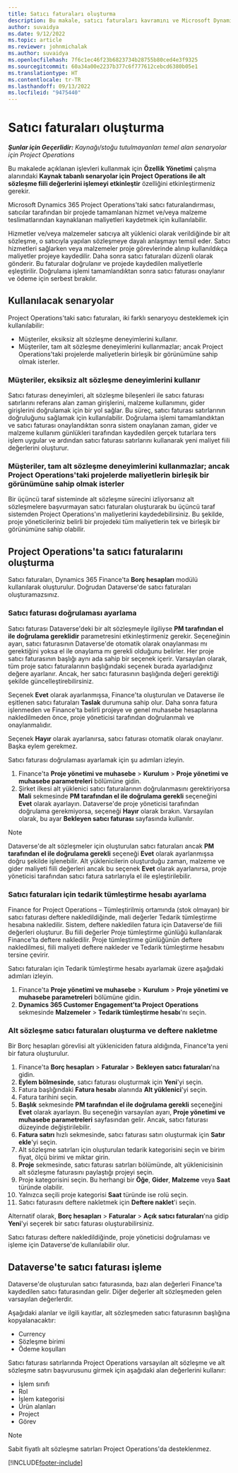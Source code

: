 ```yaml
---
title: Satıcı faturaları oluşturma
description: Bu makale, satıcı faturaları kavramını ve Microsoft Dynamics 365 Project Operations'ta satıcı faturalarının nasıl oluşturulacağını açıklar.
author: suvaidya
ms.date: 9/12/2022
ms.topic: article
ms.reviewer: johnmichalak
ms.author: suvaidya
ms.openlocfilehash: 7f6c1ec46f23b6823734b28755b80ced4e3f9325
ms.sourcegitcommit: 60a34a00e2237b377c6f777612cebcd6380b05e1
ms.translationtype: HT
ms.contentlocale: tr-TR
ms.lasthandoff: 09/13/2022
ms.locfileid: "9475440"
---
```

# <a name="create-vendor-invoices"></a>Satıcı faturaları oluşturma

_**Şunlar için Geçerlidir:** Kaynağı/stoğu tutulmayanları temel alan senaryolar için Project Operations_

Bu makalede açıklanan işlevleri kullanmak için **Özellik Yönetimi** çalışma alanındaki **Kaynak tabanlı senaryolar için Project Operations ile alt sözleşme fiili değerlerini işlemeyi etkinleştir** özelliğini etkinleştirmeniz gerekir.

Microsoft Dynamics 365 Project Operations'taki satıcı faturalandırması, satıcılar tarafından bir projede tamamlanan hizmet ve/veya malzeme teslimatlarından kaynaklanan maliyetleri kaydetmek için kullanılabilir.

Hizmetler ve/veya malzemeler satıcıya alt yüklenici olarak verildiğinde bir alt sözleşme, o satıcıyla yapılan sözleşmeye dayalı anlaşmayı temsil eder. Satıcı hizmetleri sağlarken veya malzemeler proje görevlerinde alınıp kullanıldıkça maliyetler projeye kaydedilir. Daha sonra satıcı faturaları düzenli olarak gönderir. Bu faturalar doğrulanır ve projede kaydedilen maliyetlerle eşleştirilir. Doğrulama işlemi tamamlandıktan sonra satıcı faturası onaylanır ve ödeme için serbest bırakılır.

## <a name="scenarios-for-use"></a>Kullanılacak senaryolar

Project Operations'taki satıcı faturaları, iki farklı senaryoyu desteklemek için kullanılabilir:

- Müşteriler, eksiksiz alt sözleşme deneyimlerini kullanır.
- Müşteriler, tam alt sözleşme deneyimlerini kullanmazlar; ancak Project Operations'taki projelerde maliyetlerin birleşik bir görünümüne sahip olmak isterler.

### <a name="customers-use-the-full-subcontracting-experiences"></a>Müşteriler, eksiksiz alt sözleşme deneyimlerini kullanır

Satıcı faturası deneyimleri, alt sözleşme bileşenleri ile satıcı faturası satırlarını referans alan zaman girişlerini, malzeme kullanımını, gider girişlerini doğrulamak için bir yol sağlar. Bu süreç, satıcı faturası satırlarının doğruluğunu sağlamak için kullanılabilir. Doğrulama işlemi tamamlandıktan ve satıcı faturası onaylandıktan sonra sistem onaylanan zaman, gider ve malzeme kullanım günlükleri tarafından kaydedilen gerçek tutarlara ters işlem uygular ve ardından satıcı faturası satırlarını kullanarak yeni maliyet fiili değerlerini oluşturur.

### <a name="customers-dont-use-the-full-subcontracting-experiences-but-want-to-have-a-unified-view-of-costs-on-projects-in-project-operations"></a>Müşteriler, tam alt sözleşme deneyimlerini kullanmazlar; ancak Project Operations'taki projelerde maliyetlerin birleşik bir görünümüne sahip olmak isterler

Bir üçüncü taraf sisteminde alt sözleşme sürecini izliyorsanız alt sözleşmelere başvurmayan satıcı faturaları oluşturarak bu üçüncü taraf sistemden Project Operations'ın maliyetlerini kaydedebilirsiniz. Bu şekilde, proje yöneticileriniz belirli bir projedeki tüm maliyetlerin tek ve birleşik bir görünümüne sahip olabilir.

## <a name="create-vendor-invoices-in-project-operations"></a>Project Operations'ta satıcı faturalarını oluşturma

Satıcı faturaları, Dynamics 365 Finance'ta **Borç hesapları** modülü kullanılarak oluşturulur. Doğrudan Dataverse'de satıcı faturaları oluşturamazsınız.

### <a name="set-up-vendor-invoice-verification"></a>Satıcı faturası doğrulaması ayarlama

Satıcı faturası Dataverse'deki bir alt sözleşmeyle ilgiliyse **PM tarafından el ile doğrulama gereklidir** parametresini etkinleştirmeniz gerekir. Seçeneğinin ayarı, satıcı faturasının Dataverse'de otomatik olarak onaylanması mı gerektiğini yoksa el ile onaylama mı gerekli olduğunu belirler. Her proje satıcı faturasının başlığı aynı ada sahip bir seçenek içerir. Varsayılan olarak, tüm proje satıcı faturalarının başlığındaki seçenek burada ayarladığınız değere ayarlanır. Ancak, her satıcı faturasının başlığında değeri gerektiği şekilde güncelleştirebilirsiniz.

Seçenek **Evet** olarak ayarlanmışsa, Finance'ta oluşturulan ve Dataverse ile eşitlenen satıcı faturaları **Taslak** durumuna sahip olur. Daha sonra fatura işlenmeden ve Finance'ta belirli projeye ve genel muhasebe hesaplarına nakledilmeden önce, proje yöneticisi tarafından doğrulanmalı ve onaylanmalıdır.

Seçenek **Hayır** olarak ayarlanırsa, satıcı faturası otomatik olarak onaylanır. Başka eylem gerekmez.

Satıcı faturası doğrulaması ayarlamak için şu adımları izleyin.

1. Finance'ta **Proje yönetimi ve muhasebe** \> **Kurulum** \> **Proje yönetimi ve muhasebe parametreleri** bölümüne gidin.
1. Şirket ilkesi alt yüklenici satıcı faturalarının doğrulanmasını gerektiriyorsa **Mali** sekmesinde **PM tarafından el ile doğrulama gerekli** seçeneğini **Evet** olarak ayarlayın. Dataverse'de proje yöneticisi tarafından doğrulama gerekmiyorsa, seçeneği **Hayır** olarak bırakın. Varsayılan olarak, bu ayar **Bekleyen satıcı faturası** sayfasında kullanılır.

> [!NOTE]
> Dataverse'de alt sözleşmeler için oluşturulan satıcı faturaları ancak **PM tarafından el ile doğrulama gerekli** seçeneği **Evet** olarak ayarlanmışsa doğru şekilde işlenebilir. Alt yüklenicilerin oluşturduğu zaman, malzeme ve gider maliyeti fiili değerleri ancak bu seçenek **Evet** olarak ayarlanırsa, proje yöneticisi tarafından satıcı fatura satırlarıyla el ile eşleştirilebilir.

### <a name="set-up-a-procurement-integration-account-for-vendor-invoices"></a>Satıcı faturaları için tedarik tümleştirme hesabı ayarlama

Finance for Project Operations – Tümleştirilmiş ortamında (stok olmayan) bir satıcı faturası deftere nakledildiğinde, mali değerler Tedarik tümleştirme hesabına nakledilir. Sistem, deftere nakledilen fatura için Dataverse'de fiili değerleri oluşturur. Bu fiili değerler Proje tümleştirme günlüğü kullanılarak Finance'ta deftere nakledilir. Proje tümleştirme günlüğünün deftere nakledilmesi, fiili maliyeti deftere nakleder ve Tedarik tümleştirme hesabını tersine çevirir.

Satıcı faturaları için Tedarik tümleştirme hesabı ayarlamak üzere aşağıdaki adımları izleyin.

1. Finance'ta **Proje yönetimi ve muhasebe** \> **Kurulum** \> **Proje yönetimi ve muhasebe parametreleri** bölümüne gidin.
1. **Dynamics 365 Customer Engagement'ta Project Operations** sekmesinde **Malzemeler** \> **Tedarik tümleştirme hesabı**'nı seçin.

### <a name="create-and-post-subcontract-vendor-invoices"></a>Alt sözleşme satıcı faturaları oluşturma ve deftere nakletme

Bir Borç hesapları görevlisi alt yükleniciden fatura aldığında, Finance'ta yeni bir fatura oluşturulur.

1. Finance'ta **Borç hesapları** \> **Faturalar** \> **Bekleyen satıcı faturaları**'na gidin.
1. **Eylem bölmesinde**, satıcı faturası oluşturmak için **Yeni**'yi seçin.
1. Fatura başlığındaki **Fatura hesabı** alanında **Alt yüklenici**'yi seçin.
1. Fatura tarihini seçin.
1. **Başlık** sekmesinde **PM tarafından el ile doğrulama gerekli** seçeneğini **Evet** olarak ayarlayın. Bu seçeneğin varsayılan ayarı, **Proje yönetimi ve muhasebe parametreleri** sayfasından gelir. Ancak, satıcı faturası düzeyinde değiştirilebilir.
1. **Fatura satırı** hızlı sekmesinde, satıcı faturası satırı oluşturmak için **Satır ekle**'yi seçin.
1. Alt sözleşme satırları için oluşturulan tedarik kategorisini seçin ve birim fiyat, ölçü birimi ve miktar girin.
1. **Proje** sekmesinde, satıcı faturası satırları bölümünde, alt yüklenicisinin alt sözleşme faturasını paylaştığı projeyi seçin.
1. Proje kategorisini seçin. Bu herhangi bir **Öğe**, **Gider**, **Malzeme** veya **Saat** türünde olabilir.
1. Yalnızca seçili proje kategorisi **Saat** türünde ise rolü seçin.
1. Satıcı faturasını deftere nakletmek için **Deftere naklet**'i seçin.

Alternatif olarak, **Borç hesapları** \> **Faturalar** \> **Açık satıcı faturaları**'na gidip **Yeni**'yi seçerek bir satıcı faturası oluşturabilirsiniz.

Satıcı faturası deftere nakledildiğinde, proje yöneticisi doğrulaması ve işleme için Dataverse'de kullanılabilir olur.

## <a name="vendor-invoice-processing-in-dataverse"></a>Dataverse'te satıcı faturası işleme

Dataverse'de oluşturulan satıcı faturasında, bazı alan değerleri Finance'ta kaydedilen satıcı faturasından gelir. Diğer değerler alt sözleşmeden gelen varsayılan değerlerdir.

Aşağıdaki alanlar ve ilgili kayıtlar, alt sözleşmeden satıcı faturasının başlığına kopyalanacaktır:

- Currency
- Sözleşme birimi
- Ödeme koşulları

Satıcı faturası satırlarında Project Operations varsayılan alt sözleşme ve alt sözleşme satırı başvurusunu girmek için aşağıdaki alan değerlerini kullanır:

- İşlem sınıfı
- Rol
- İşlem kategorisi
- Ürün alanları
- Project
- Görev

> [!NOTE]
> Sabit fiyatlı alt sözleşme satırları Project Operations'da desteklenmez.

[!INCLUDE[footer-include](../includes/footer-banner.md)]
